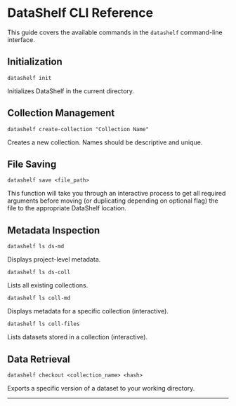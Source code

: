 # DataShelf CLI Reference

This guide covers the available commands in the `datashelf` command-line interface.

## Initialization

```
datashelf init
```

Initializes DataShelf in the current directory.

## Collection Management

```
datashelf create-collection "Collection Name"
```

Creates a new collection. Names should be descriptive and unique.

## File Saving

```
datashelf save <file_path>
```

This function will take you through an interactive process to get all required arguments before moving (or duplicating depending on optional flag) the file to the appropriate DataShelf location. 

## Metadata Inspection

```
datashelf ls ds-md
```

Displays project-level metadata.

```
datashelf ls ds-coll
```

Lists all existing collections.

```
datashelf ls coll-md
```

Displays metadata for a specific collection (interactive).

```
datashelf ls coll-files
```

Lists datasets stored in a collection (interactive).

## Data Retrieval

```
datashelf checkout <collection_name> <hash>
```

Exports a specific version of a dataset to your working directory.

---
